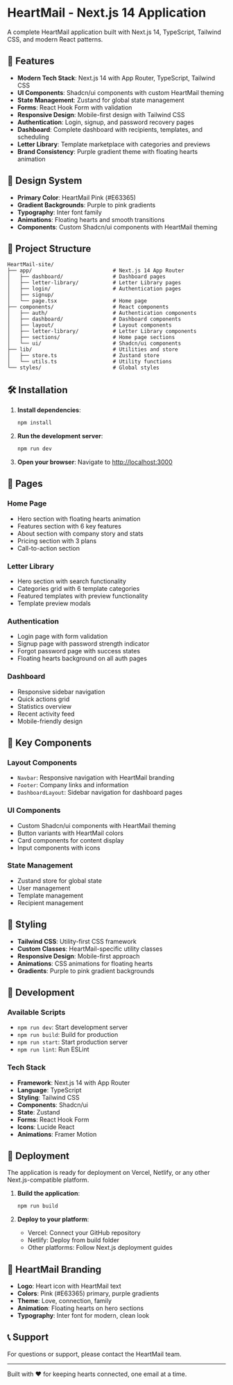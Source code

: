 # HeartMail - Next.js 14 Application

A complete HeartMail application built with Next.js 14, TypeScript, Tailwind CSS, and modern React patterns.

## 🚀 Features

- **Modern Tech Stack**: Next.js 14 with App Router, TypeScript, Tailwind CSS
- **UI Components**: Shadcn/ui components with custom HeartMail theming
- **State Management**: Zustand for global state management
- **Forms**: React Hook Form with validation
- **Responsive Design**: Mobile-first design with Tailwind CSS
- **Authentication**: Login, signup, and password recovery pages
- **Dashboard**: Complete dashboard with recipients, templates, and scheduling
- **Letter Library**: Template marketplace with categories and previews
- **Brand Consistency**: Purple gradient theme with floating hearts animation

## 🎨 Design System

- **Primary Color**: HeartMail Pink (#E63365)
- **Gradient Backgrounds**: Purple to pink gradients
- **Typography**: Inter font family
- **Animations**: Floating hearts and smooth transitions
- **Components**: Custom Shadcn/ui components with HeartMail theming

## 📁 Project Structure

```
HeartMail-site/
├── app/                          # Next.js 14 App Router
│   ├── dashboard/                # Dashboard pages
│   ├── letter-library/           # Letter Library pages
│   ├── login/                    # Authentication pages
│   ├── signup/
│   └── page.tsx                  # Home page
├── components/                   # React components
│   ├── auth/                     # Authentication components
│   ├── dashboard/                # Dashboard components
│   ├── layout/                   # Layout components
│   ├── letter-library/           # Letter Library components
│   ├── sections/                 # Home page sections
│   └── ui/                       # Shadcn/ui components
├── lib/                          # Utilities and store
│   ├── store.ts                  # Zustand store
│   └── utils.ts                  # Utility functions
└── styles/                       # Global styles
```

## 🛠️ Installation

1. **Install dependencies**:
   ```bash
   npm install
   ```

2. **Run the development server**:
   ```bash
   npm run dev
   ```

3. **Open your browser**:
   Navigate to [http://localhost:3000](http://localhost:3000)

## 📱 Pages

### Home Page
- Hero section with floating hearts animation
- Features section with 6 key features
- About section with company story and stats
- Pricing section with 3 plans
- Call-to-action section

### Letter Library
- Hero section with search functionality
- Categories grid with 6 template categories
- Featured templates with preview functionality
- Template preview modals

### Authentication
- Login page with form validation
- Signup page with password strength indicator
- Forgot password page with success states
- Floating hearts background on all auth pages

### Dashboard
- Responsive sidebar navigation
- Quick actions grid
- Statistics overview
- Recent activity feed
- Mobile-friendly design

## 🎯 Key Components

### Layout Components
- `Navbar`: Responsive navigation with HeartMail branding
- `Footer`: Company links and information
- `DashboardLayout`: Sidebar navigation for dashboard pages

### UI Components
- Custom Shadcn/ui components with HeartMail theming
- Button variants with HeartMail colors
- Card components for content display
- Input components with icons

### State Management
- Zustand store for global state
- User management
- Template management
- Recipient management

## 🎨 Styling

- **Tailwind CSS**: Utility-first CSS framework
- **Custom Classes**: HeartMail-specific utility classes
- **Responsive Design**: Mobile-first approach
- **Animations**: CSS animations for floating hearts
- **Gradients**: Purple to pink gradient backgrounds

## 🔧 Development

### Available Scripts
- `npm run dev`: Start development server
- `npm run build`: Build for production
- `npm run start`: Start production server
- `npm run lint`: Run ESLint

### Tech Stack
- **Framework**: Next.js 14 with App Router
- **Language**: TypeScript
- **Styling**: Tailwind CSS
- **Components**: Shadcn/ui
- **State**: Zustand
- **Forms**: React Hook Form
- **Icons**: Lucide React
- **Animations**: Framer Motion

## 🚀 Deployment

The application is ready for deployment on Vercel, Netlify, or any other Next.js-compatible platform.

1. **Build the application**:
   ```bash
   npm run build
   ```

2. **Deploy to your platform**:
   - Vercel: Connect your GitHub repository
   - Netlify: Deploy from build folder
   - Other platforms: Follow Next.js deployment guides

## 💖 HeartMail Branding

- **Logo**: Heart icon with HeartMail text
- **Colors**: Pink (#E63365) primary, purple gradients
- **Theme**: Love, connection, family
- **Animation**: Floating hearts on hero sections
- **Typography**: Inter font for modern, clean look

## 📞 Support

For questions or support, please contact the HeartMail team.

---

Built with ❤️ for keeping hearts connected, one email at a time.
